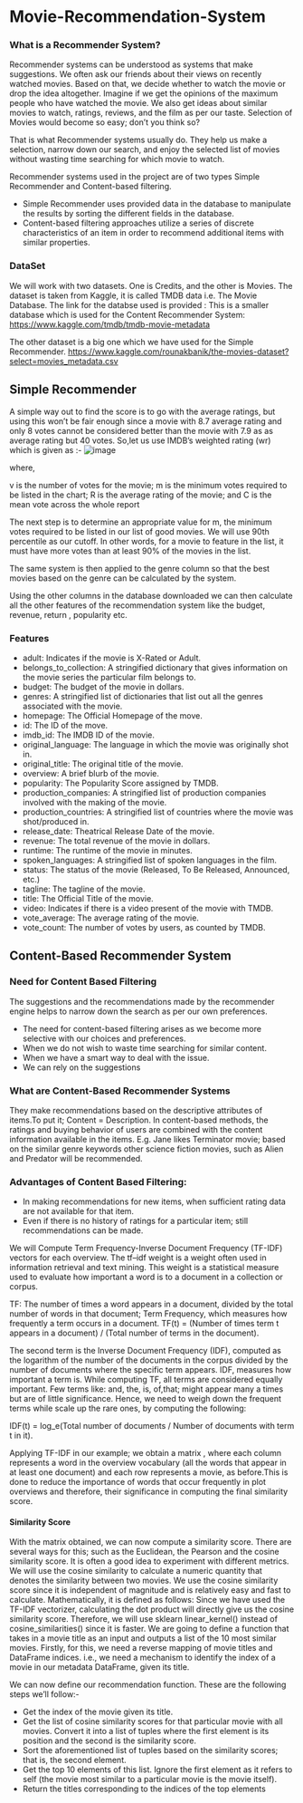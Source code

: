 # Movie-Recommendation-System

### What is a Recommender System?
Recommender systems can be understood as systems that make suggestions. We often ask our friends about their views on recently watched movies. Based on that, we decide whether to watch the movie or drop the idea altogether. Imagine if we get the opinions of the maximum people who have watched the movie. We also get ideas about similar movies to watch, ratings, reviews, and the film as per our taste.
Selection of Movies would become so easy; don’t you think so?

That is what Recommender systems usually do. They help us make a selection, narrow down our search, and enjoy the selected list of movies without wasting time searching for which movie to watch.

Recommender systems used in the project are of two types Simple Recommender and Content-based filtering.

- Simple Recommender uses provided data in the database to manipulate the results by sorting the different fields in the database.
- Content-based filtering approaches utilize a series of discrete characteristics of an item in order to recommend additional items with similar properties.

### DataSet
We will work with two datasets. One is Credits, and the other is Movies.
The dataset is taken from Kaggle, it is called TMDB data i.e. The Movie Database. The link for the databse used is provided :
This is a smaller database which is used for the Content Recommender System:
https://www.kaggle.com/tmdb/tmdb-movie-metadata

The other dataset is a big one which we have used for the Simple Recommender.
https://www.kaggle.com/rounakbanik/the-movies-dataset?select=movies_metadata.csv

## Simple Recommender

A simple way out to find the score is to go with the average ratings, but using this won’t be fair enough since a movie with 8.7 average rating and only 8 votes cannot be considered better than the movie with 7.9 as as average rating but 40 votes. So,let us use IMDB’s weighted rating (wr) which is given as :-
![image](https://user-images.githubusercontent.com/78725677/120984209-110db700-c798-11eb-983f-21f8bd6d3d74.png)

where,

v is the number of votes for the movie;
m is the minimum votes required to be listed in the chart;
R is the average rating of the movie; and
C is the mean vote across the whole report

The next step is to determine an appropriate value for m, the minimum votes required to be listed in our list of good movies. We will use 90th percentile as our cutoff. In other words, for a movie to feature in the list, it must have more votes than at least 90% of the movies in the list.

The same system is then applied to the genre column so that the best movies based on the genre can be calculated by the system.

Using the other columns in the database downloaded we can then calculate all the other features of the recommendation system like the budget, revenue, return , popularity etc.

### Features
- adult: Indicates if the movie is X-Rated or Adult.
- belongs_to_collection: A stringified dictionary that gives information on the movie series the particular film belongs to.
- budget: The budget of the movie in dollars.
- genres: A stringified list of dictionaries that list out all the genres associated with the movie.
- homepage: The Official Homepage of the move.
- id: The ID of the move.
- imdb_id: The IMDB ID of the movie.
- original_language: The language in which the movie was originally shot in.
- original_title: The original title of the movie.
- overview: A brief blurb of the movie.
- popularity: The Popularity Score assigned by TMDB.
- production_companies: A stringified list of production companies involved with the making of the movie.
- production_countries: A stringified list of countries where the movie was shot/produced in.
- release_date: Theatrical Release Date of the movie.
- revenue: The total revenue of the movie in dollars.
- runtime: The runtime of the movie in minutes.
- spoken_languages: A stringified list of spoken languages in the film.
- status: The status of the movie (Released, To Be Released, Announced, etc.)
- tagline: The tagline of the movie.
- title: The Official Title of the movie.
- video: Indicates if there is a video present of the movie with TMDB.
- vote_average: The average rating of the movie.
- vote_count: The number of votes by users, as counted by TMDB.


## Content-Based Recommender System

### Need for Content Based Filtering
The suggestions and the recommendations made by the recommender engine helps to narrow down the search as per our own preferences.
- The need for content-based filtering arises as we become more selective with our choices and preferences. 
- When we do not wish to waste time searching for similar content.
- When we have a smart way to deal with the issue.
- We can rely on the suggestions 

### What are Content-Based Recommender Systems
They make recommendations based on the descriptive attributes of items.To put it; Content = Description.
In content-based methods, the ratings and buying behavior of users are combined with the content information available in the items. E.g. Jane likes Terminator movie; based on the similar genre keywords other science fiction movies, such as Alien and Predator will be recommended.

### Advantages of Content Based Filtering:
- In making recommendations for new items, when sufficient rating data are not available for that item.
- Even if there is no history of ratings for a particular item; still recommendations can be made.


We will Compute Term Frequency-Inverse Document Frequency (TF-IDF) vectors for each overview. The tf–idf weight is a weight often used in information retrieval and text mining. This weight is a statistical measure used to evaluate how important a word is to a document in a collection or corpus.

TF: The number of times a word appears in a document, divided by the total number of words in that document; Term Frequency, which measures how frequently a term occurs in a document.
TF(t) = (Number of times term t appears in a document) / (Total number of terms in the document).

The second term is the Inverse Document Frequency (IDF), computed as the logarithm of the number of the documents in the corpus divided by the number of documents where the specific term appears. IDF, measures how important a term is.
While computing TF, all terms are considered equally important. Few terms like: and, the, is, of,that; might appear many a times but are of little significance. Hence, we need to weigh down the frequent terms while scale up the rare ones, by computing the following:

IDF(t) = log_e(Total number of documents / Number of documents with term t in it).

Applying TF-IDF in our example; we obtain a matrix , where each column represents a word in the overview vocabulary (all the words that appear in at least one document) and each row represents a movie, as before.This is done to reduce the importance of words that occur frequently in plot overviews and therefore, their significance in computing the final similarity score.

#### Similarity Score
With the matrix obtained, we can now compute a similarity score. There are several ways for this; such as the Euclidean, the Pearson and the cosine similarity score. It is often a good idea to experiment with different metrics.
We will use the cosine similarity to calculate a numeric quantity that denotes the similarity between two movies. We use the cosine similarity score since it is independent of magnitude and is relatively easy and fast to calculate. Mathematically, it is defined as follows:
Since we have used the TF-IDF vectorizer, calculating the dot product will directly give us the cosine similarity score. Therefore, we will use sklearn linear_kernel() instead of cosine_similarities() since it is faster.
We are going to define a function that takes in a movie title as an input and outputs a list of the 10 most similar movies. Firstly, for this, we need a reverse mapping of movie titles and DataFrame indices. i.e., we need a mechanism to identify the index of a movie in our metadata DataFrame, given its title.

We can now define our recommendation function. These are the following steps we’ll follow:-

- Get the index of the movie given its title.
- Get the list of cosine similarity scores for that particular movie with all movies. Convert it into a list of tuples where the first element is its position and the second is the similarity score.
- Sort the aforementioned list of tuples based on the similarity scores; that is, the second element.
- Get the top 10 elements of this list. Ignore the first element as it refers to self (the movie most similar to a particular movie is the movie itself).
- Return the titles corresponding to the indices of the top elements

